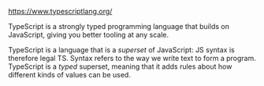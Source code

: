 https://www.typescriptlang.org/

TypeScript is a strongly typed programming language that builds on JavaScript, giving you better tooling at any scale.

TypeScript is a language that is a _superset_ of JavaScript: JS syntax is therefore legal TS. Syntax refers to the way we write text to form a program. TypeScript is a _typed_ superset, meaning that it adds rules about how different kinds of values can be used.